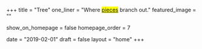 +++
title = "Tree"
one_liner = "Where <mark><a href='/pieces'>pieces</a></mark> branch out."
featured_image = ""

show_on_homepage = false
homepage_order = 7

date = "2019-02-01"
draft = false
layout = "home"
+++


